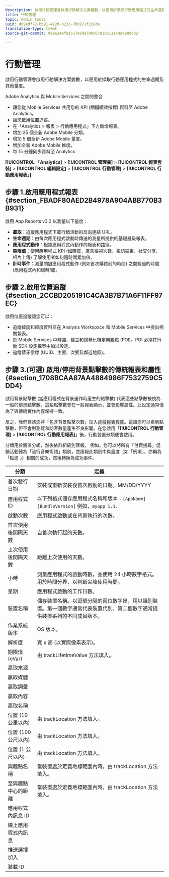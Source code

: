 ```yaml
---
description: 啟用行動管理會啟用行動解決方案變數，以便用於擷取行動應用程式的生命週期及其他量度。
title: 行動管理
topic: Admin tools
uuid: d09edf72-bb91-422d-b22c-7b6971f228de
translation-type: tm+mt
source-git-commit: 99ee24efaa517e8da700c67818c111c4aa90dc02

---
```



# 行動管理

啟用行動管理會啟用行動解決方案變數，以便用於擷取行動應用程式的生命週期及其他量度。

Adobe Analytics 與 Mobile Services 之間的整合

* 讓您從 Mobile Services 共用您的 KPI (關鍵績效指標) 資料至 Adobe Analytics。
* 讓您啟用位置追蹤。
* 在「Analytics > 報表 > 行動應用程式」下方新增報表。
* 增加 25 個全新 Adobe Mobile 分類。
* 增加 5 個全新 Adobe Mobile 量度。
* 增加全新 Adobe Mobile 維度。
* 每 15 分鐘同步資料至 Analytics

**[!UICONTROL 「Analytics]** > **[!UICONTROL 管理員]** > **[!UICONTROL 報表套裝]** > **[!UICONTROL 編輯設定]** > **[!UICONTROL 行動管理]** > **[!UICONTROL 行動應用報表」]**

## 步驟 1.啟用應用程式報表 {#section_FBADF80AED2B4978A904ABB770B3B931}

啟用 App Reports v3.0 以測量以下量度：

* **贏取**：追蹤應用程式下載行銷活動的反向連結 URL。
* **生命週期**：由每次應用程式啟動時傳送的測量所提供的基礎層級報表。
* **應用程式動作**：根據應用程式內動作的報表和路徑。
* **期限值**：使用應用程式 KPI (如購買、廣告檢視次數、視訊結束、社交分享、相片上傳) 了解使用者如何隨時間累加值。
* **計時事件**：測量關鍵應用程式動作 (例如首次購買前的時間) 之間經過的時間 (應用程式內和總時間)。

## 步驟 2.啟用位置追蹤 {#section_2CCBD205191C4CA3B7B71A6F11FF97EC}

啟用位置追蹤讓您可以：

* 追蹤緯度和經度資料並在 Analysis Workspace 和 Mobile Services 中提出相關報表。
* 於 Mobile Services 中辨識、建立和視覺化特定興趣點 (POI)。POI 必須在行動 SDK 設定檔案中加以設定。
* 追蹤藍牙信標 (UUID、主要、次要及鄰近地區)。

## 步驟 3.(可選) 啟用/停用背景點擊數的傳統報表和屬性 {#section_1708BCAA87AA4884986F7532759C5DD4}

啟用背景點擊數 (當應用程式在背景運作時產生的點擊數) 代表這些點擊數被視為一般的前景點擊數。這些點擊數會在一般報表顯示，並會影響屬性。此設定通常僅為了與傳統實作內容保持一致。

反之，我們建議您將「包含背景點擊次數」加入[虛擬報表套裝](/help/components/vrs/vrs-about.md)。這讓您可以看到點擊數，但不會對瀏覽和訪客數量產生不良影響。在您啟用「**[!UICONTROL 行動管理]** > **[!UICONTROL 行動應用報表]**」後，行動裝置分類便會啟用。

分類用於將值分組，然後依群組級別匯報。 例如，您可以將所有「付費搜尋」促銷活動歸為「流行音樂術語」類別，並匯報此類別中與量度（如「例項」，亦稱為「點進
」）相關的成功，然後轉換為成功事件。

| 分類 | 定義 |
|--- |--- |
| 首次發行日期 | 安裝或重新安裝後首次啟動的日期。MM/DD/YYYY |
| 應用程式 ID | 以下列格式儲存應用程式名稱和版本：`[AppName] [BundleVersion]`  例如，`myapp 1.1.` |
| 啟動次數 | 應用程式啟動或在背景執行的次數。 |
| 首次使用後間隔天數 | 自首次執行起的天數。 |
| 上次使用後間隔天數 | 距離上次使用的天數。 |
| 小時 | 測量應用程式的啟動時數，並使用 24 小時數字格式。用於時間分界，以判斷尖峰使用時間。 |
| 星期 | 應用程式啟動的工作日數。 |
| 裝置名稱 | 儲存裝置名稱。以逗號分隔的兩位數字串，用以識別裝置。第一個數字通常代表裝置代別，第二個數字通常提供裝置系列的不同成員版本。 |
| 作業系統版本 | OS 版本。 |
| 解析度 | 寬 x 高 (以實際像素表示)。 |
| 期限值 (eVar) | 由 trackLifetimeValue 方法填入。 |
| 贏取來源 |  |
| 贏取媒體 |  |
| 贏取詞彙 |  |
| 贏取內容 |  |
| 贏取名稱 |  |
| 位置 (10 公里以內) | 由 trackLocation 方法填入。 |
| 位置 (100 公尺以內) | 由 trackLocation 方法填入。 |
| 位置 (1 公尺以內) | 由 trackLocation 方法填入。 |
| 興趣點名稱 | 當裝置處於定義地標範圍內時，由 trackLocation 方法填入。 |
| 至興趣點中心的距離 | 當裝置處於定義地標範圍內時，由 trackLocation 方法填入。 |
| 應用程式內訊息 ID |  |
| 線上應用程式內訊息 |  |
| 推送選擇加入 |  |
| 裝載 ID |  |

